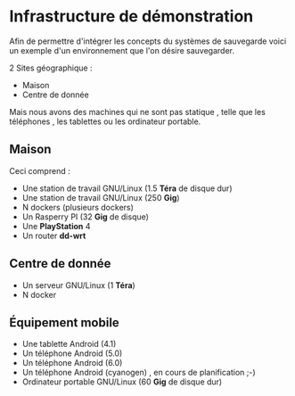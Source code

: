 
# Infrastructure de démonstration 

Afin de permettre d'intégrer les concepts du systèmes de sauvegarde voici un exemple d'un environnement que l'on désire sauvegarder. 

2 Sites géographique :

* Maison 
* Centre de donnée 

Mais nous avons des machines qui ne sont pas statique , telle que les téléphones , les tablettes ou les ordinateur portable.

## Maison 

Ceci comprend :

* Une station de travail GNU/Linux (1.5 __Téra__ de disque dur)
* Une station de travail GNU/Linux (250 __Gig__)
* N dockers (plusieurs dockers)
* Un Rasperry PI (32 __Gig__ de disque)
* Une __PlayStation__ 4
* Un router __dd-wrt__

## Centre de donnée

* Un serveur GNU/Linux (1 __Téra__)
* N docker 

## Équipement mobile

* Une tablette Android (4.1) 
* Un téléphone Android (5.0)
* Un téléphone Android (6.0)
* Un téléphone Android (cyanogen) , en cours de planification ;-)
* Ordinateur portable GNU/Linux (60 __Gig__ de disque dur)


